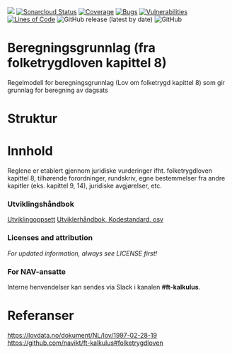 ![](https://github.com/navikt/ft-beregning/workflows/Bygg%20og%20deploy/badge.svg)
[![Sonarcloud Status](https://sonarcloud.io/api/project_badges/measure?project=navikt_ft-beregning&metric=alert_status)](https://sonarcloud.io/dashboard?id=navikt_ft-beregning)
[![Coverage](https://sonarcloud.io/api/project_badges/measure?project=navikt_ft-beregning&metric=coverage)](https://sonarcloud.io/summary/new_code?id=navikt_ft-beregning)
[![Bugs](https://sonarcloud.io/api/project_badges/measure?project=navikt_ft-beregning&metric=bugs)](https://sonarcloud.io/summary/new_code?id=navikt_ft-beregning)
[![Vulnerabilities](https://sonarcloud.io/api/project_badges/measure?project=navikt_ft-beregning&metric=vulnerabilities)](https://sonarcloud.io/summary/new_code?id=navikt_ft-beregning)
[![Lines of Code](https://sonarcloud.io/api/project_badges/measure?project=navikt_ft-beregning&metric=ncloc)](https://sonarcloud.io/summary/new_code?id=navikt_ft-beregning)
![GitHub release (latest by date)](https://img.shields.io/github/v/release/navikt/ft-beregning)
![GitHub](https://img.shields.io/github/license/navikt/ft-beregning)
# Beregningsgrunnlag (fra folketrygdloven kapittel 8)
Regelmodell for beregningsgrunnlag (Lov om folketrygd kapittel 8) som gir grunnlag for beregning av dagsats

# Struktur

# Innhold
Reglene er etablert gjennom juridiske vurderinger ifht. folketrygdloven kapittel 8, tilhørende forordninger, rundskriv, egne bestemmelser fra andre kapitler (eks. kapittel 9, 14), juridiske avgjørelser, etc.

### Utviklingshåndbok
[Utviklingoppsett](https://confluence.adeo.no/display/LVF/60+Utviklingsoppsett)
[Utviklerhåndbok, Kodestandard, osv](https://confluence.adeo.no/pages/viewpage.action?pageId=190254327)

### Licenses and attribution
*For updated information, always see LICENSE first!*

### For NAV-ansatte
Interne henvendelser kan sendes via Slack i kanalen **#ft-kalkulus**.

# Referanser
https://lovdata.no/dokument/NL/lov/1997-02-28-19
https://github.com/navikt/ft-kalkulus#folketrygdloven


